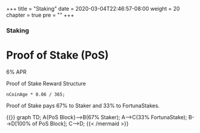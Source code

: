 +++
title = "Staking"
date = 2020-03-04T22:46:57-08:00
weight = 20
chapter = true
pre = "<b></b>"
+++

### Staking

# Proof of Stake (PoS)

6% APR

Proof of Stake Reward Structure
```
nCoinAge * 0.06 / 365;
```
Proof of Stake pays 67% to Staker and 33% to FortunaStakes.

{{<mermaid align="left">}}
graph TD;
    A{PoS Block}-->B(67% Staker);
    A-->C(33% FortunaStake);
    B-->D[100% of PoS Block];
    C-->D;
{{< /mermaid >}}
